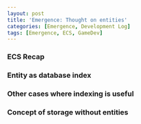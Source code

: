 ```yaml
---
layout: post
title: 'Emergence: Thought on entities'
categories: [Emergence, Development Log]
tags: [Emergence, ECS, GameDev]
---
```


### ECS Recap

### Entity as database index

### Other cases where indexing is useful

### Concept of storage without entities
